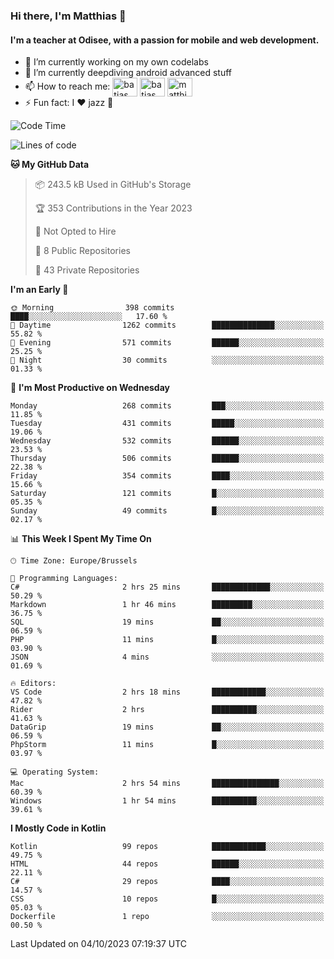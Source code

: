 ### Hi there, I'm Matthias 👋

#### I'm a teacher at Odisee, with a passion for mobile and web development.

- 🔭 I’m currently working on my own codelabs
- 🌱 I’m currently deepdiving android advanced stuff
- 📫 How to reach me: <a href="https://dev.to/batjas" target="_blank"><img align="center" src="https://raw.githubusercontent.com/rahuldkjain/github-profile-readme-generator/master/src/images/icons/Social/devto.svg" alt="batjas" height="30" width="40" /></a>
<a href="https://twitter.com/batjas" target="_blank"><img align="center" src="https://raw.githubusercontent.com/rahuldkjain/github-profile-readme-generator/master/src/images/icons/Social/twitter.svg" alt="batjas" height="30" width="40" /></a>
<a href="https://linkedin.com/in/matthiasdruwé" target="_blank"><img align="center" src="https://raw.githubusercontent.com/rahuldkjain/github-profile-readme-generator/master/src/images/icons/Social/linked-in-alt.svg" alt="matthiasdruwé" height="30" width="40" /></a>
- ⚡ Fun fact: I ❤ jazz 🎷


<!--START_SECTION:waka-->
![Code Time](http://img.shields.io/badge/Code%20Time-855%20hrs%2027%20mins-blue)

![Lines of code](https://img.shields.io/badge/From%20Hello%20World%20I%27ve%20Written-2.3%20million%20lines%20of%20code-blue)

**🐱 My GitHub Data** 

> 📦 243.5 kB Used in GitHub's Storage 
 > 
> 🏆 353 Contributions in the Year 2023
 > 
> 🚫 Not Opted to Hire
 > 
> 📜 8 Public Repositories 
 > 
> 🔑 43 Private Repositories 
 > 
**I'm an Early 🐤** 

```text
🌞 Morning                398 commits         ████░░░░░░░░░░░░░░░░░░░░░   17.60 % 
🌆 Daytime                1262 commits        ██████████████░░░░░░░░░░░   55.82 % 
🌃 Evening                571 commits         ██████░░░░░░░░░░░░░░░░░░░   25.25 % 
🌙 Night                  30 commits          ░░░░░░░░░░░░░░░░░░░░░░░░░   01.33 % 
```
📅 **I'm Most Productive on Wednesday** 

```text
Monday                   268 commits         ███░░░░░░░░░░░░░░░░░░░░░░   11.85 % 
Tuesday                  431 commits         █████░░░░░░░░░░░░░░░░░░░░   19.06 % 
Wednesday                532 commits         ██████░░░░░░░░░░░░░░░░░░░   23.53 % 
Thursday                 506 commits         ██████░░░░░░░░░░░░░░░░░░░   22.38 % 
Friday                   354 commits         ████░░░░░░░░░░░░░░░░░░░░░   15.66 % 
Saturday                 121 commits         █░░░░░░░░░░░░░░░░░░░░░░░░   05.35 % 
Sunday                   49 commits          █░░░░░░░░░░░░░░░░░░░░░░░░   02.17 % 
```


📊 **This Week I Spent My Time On** 

```text
🕑︎ Time Zone: Europe/Brussels

💬 Programming Languages: 
C#                       2 hrs 25 mins       █████████████░░░░░░░░░░░░   50.29 % 
Markdown                 1 hr 46 mins        █████████░░░░░░░░░░░░░░░░   36.75 % 
SQL                      19 mins             ██░░░░░░░░░░░░░░░░░░░░░░░   06.59 % 
PHP                      11 mins             █░░░░░░░░░░░░░░░░░░░░░░░░   03.90 % 
JSON                     4 mins              ░░░░░░░░░░░░░░░░░░░░░░░░░   01.69 % 

🔥 Editors: 
VS Code                  2 hrs 18 mins       ████████████░░░░░░░░░░░░░   47.82 % 
Rider                    2 hrs               ██████████░░░░░░░░░░░░░░░   41.63 % 
DataGrip                 19 mins             ██░░░░░░░░░░░░░░░░░░░░░░░   06.59 % 
PhpStorm                 11 mins             █░░░░░░░░░░░░░░░░░░░░░░░░   03.97 % 

💻 Operating System: 
Mac                      2 hrs 54 mins       ███████████████░░░░░░░░░░   60.39 % 
Windows                  1 hr 54 mins        ██████████░░░░░░░░░░░░░░░   39.61 % 
```

**I Mostly Code in Kotlin** 

```text
Kotlin                   99 repos            ████████████░░░░░░░░░░░░░   49.75 % 
HTML                     44 repos            ██████░░░░░░░░░░░░░░░░░░░   22.11 % 
C#                       29 repos            ████░░░░░░░░░░░░░░░░░░░░░   14.57 % 
CSS                      10 repos            █░░░░░░░░░░░░░░░░░░░░░░░░   05.03 % 
Dockerfile               1 repo              ░░░░░░░░░░░░░░░░░░░░░░░░░   00.50 % 
```




 Last Updated on 04/10/2023 07:19:37 UTC
<!--END_SECTION:waka-->
